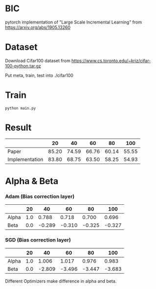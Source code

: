 # BIC
pytorch implementation of "Large Scale Incremental Learning" from https://arxiv.org/abs/1905.13260

# Dataset
Download Cifar100 dataset from https://www.cs.toronto.edu/~kriz/cifar-100-python.tar.gz

Put meta, train, test into ./cifar100

# Train
```
python main.py
```

# Result

|    |  20  |  40  |  60  |  80  |  100  |
| ---- | ---- | ---- | ---- | ---- | ---- |
|  Paper  | 85.20 | 74.59 | 66.76 | 60.14 | 55.55 |
|  Implementation  | 83.80| 68.75| 63.50| 58.25| 54.93 |



# Alpha & Beta

### Adam (Bias correction layer)
|     |  20  |  40  |  60  |  80  |  100  |
| --- | ---- | ---- | ---- | ---- | ---- |
| Alpha | 1.0 | 0.788 | 0.718 | 0.700 | 0.696 |
| Beta | 0.0 | -0.289 | -0.310 | -0.325 | -0.327 |

### SGD (Bias correction layer)
|     |  20  |  40  |  60  |  80  |  100  |
| --- | ---- | ---- | ---- | ---- | ---- |
| Alpha | 1.0 | 1.006 | 1.017 | 0.976 | 0.983 |
| Beta | 0.0 | -2.809 | -3.496 | -3.447 | -3.683 |

Different Optimizers make difference in alpha and beta.
